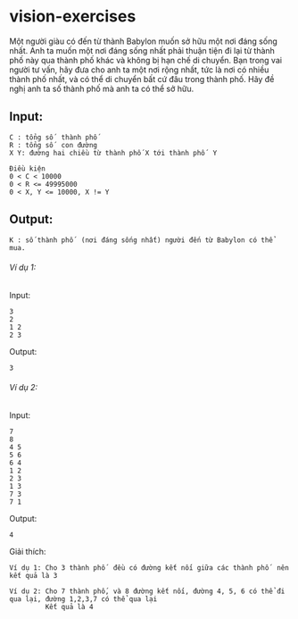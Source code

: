 # vision-exercises

 Một người giàu có đến từ thành Babylon muốn sở hữu một nơi đáng sống nhất. Anh ta muốn một nơi đáng sống nhất phải thuận tiện đi lại từ thành phố này qua thành phố khác và không bị hạn chế di chuyển. Bạn trong vai người tư vấn, hãy đưa cho anh ta một nơi rộng nhất, tức là nơi có nhiều thành phố nhất, và có thể di chuyển bất cứ đâu trong thành phố. Hãy đề nghị anh ta số thành phố  mà anh ta có thể sở hữu.
 
 ## Input:
 ```
 C : tổng số  thành phố
 R : tổng số  con đường
 X Y: đường hai chiều từ thành phố X tới thành phố  Y
 
 Điều kiện
 0 < C < 10000
 0 < R <= 49995000
 0 < X, Y <= 10000, X != Y
 ```
 ## Output:
 ```
 K : số thành phố  (nơi đáng sống nhất) người đến từ Babylon có thể mua.
 ```
 ###### Ví dụ 1:

 Input:
 ```
 3
 2
 1 2
 2 3
```
 Output:
 ```
 3
```

 ###### Ví dụ 2:

 Input:
 ```
 7
 8
 4 5
 5 6
 6 4
 1 2
 2 3
 1 3
 7 3
 7 1
```
 Output:
 ```
 4
 ```
 
 Giải thích:
 ```
 Ví dụ 1: Cho 3 thành phố  đều có đường kết nối giữa các thành phố  nên kết quả là 3
 ```
 ```
 Ví dụ 2: Cho 7 thành phố, và 8 đường kết nối, đường 4, 5, 6 có thể đi qua lại, đường 1,2,3,7 có thể qua lại 
          Kết quả là 4
 ```
